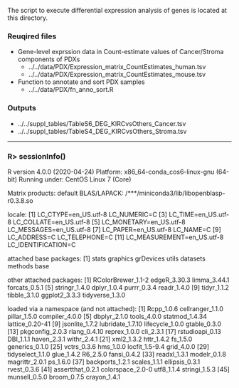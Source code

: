 The script to execute differential expression analysis of genes is located at this directory.

### Reuqired files
- Gene-level exprssion data in Count-estimate values of Cancer/Stroma components of PDXs 
  - ../../data/PDX/Expression_matrix_CountEstimates_human.tsv
  - ../../data/PDX/Expression_matrix_CountEstimates_mouse.tsv
- Function to annotate and sort PDX samples
  - ../../data/PDX/fn_anno_sort.R

### Outputs
- ../../suppl_tables/TableS6_DEG_KIRCvsOthers_Cancer.tsv
- ../../suppl_tables/TableS4_DEG_KIRCvsOthers_Stroma.tsv

--------------------------------------------------
### R> sessionInfo()
R version 4.0.0 (2020-04-24)
Platform: x86_64-conda_cos6-linux-gnu (64-bit)
Running under: CentOS Linux 7 (Core)

Matrix products: default
BLAS/LAPACK: /***/miniconda3/lib/libopenblasp-r0.3.8.so

locale:
 [1] LC_CTYPE=en_US.utf-8       LC_NUMERIC=C
 [3] LC_TIME=en_US.utf-8        LC_COLLATE=en_US.utf-8
 [5] LC_MONETARY=en_US.utf-8    LC_MESSAGES=en_US.utf-8
 [7] LC_PAPER=en_US.utf-8       LC_NAME=C
 [9] LC_ADDRESS=C               LC_TELEPHONE=C
[11] LC_MEASUREMENT=en_US.utf-8 LC_IDENTIFICATION=C

attached base packages:
[1] stats     graphics  grDevices utils     datasets  methods   base

other attached packages:
 [1] RColorBrewer_1.1-2 edgeR_3.30.3       limma_3.44.1       forcats_0.5.1
 [5] stringr_1.4.0      dplyr_1.0.4        purrr_0.3.4        readr_1.4.0
 [9] tidyr_1.1.2        tibble_3.1.0       ggplot2_3.3.3      tidyverse_1.3.0

loaded via a namespace (and not attached):
 [1] Rcpp_1.0.6       cellranger_1.1.0 pillar_1.5.0     compiler_4.0.0
 [5] dbplyr_2.1.0     tools_4.0.0      statmod_1.4.34   lattice_0.20-41
 [9] jsonlite_1.7.2   lubridate_1.7.10 lifecycle_1.0.0  gtable_0.3.0
[13] pkgconfig_2.0.3  rlang_0.4.10     reprex_1.0.0     cli_2.3.1
[17] rstudioapi_0.13  DBI_1.1.1        haven_2.3.1      withr_2.4.1
[21] xml2_1.3.2       httr_1.4.2       fs_1.5.0         generics_0.1.0
[25] vctrs_0.3.6      hms_1.0.0        locfit_1.5-9.4   grid_4.0.0
[29] tidyselect_1.1.0 glue_1.4.2       R6_2.5.0         fansi_0.4.2
[33] readxl_1.3.1     modelr_0.1.8     magrittr_2.0.1   ps_1.6.0
[37] backports_1.2.1  scales_1.1.1     ellipsis_0.3.1   rvest_0.3.6
[41] assertthat_0.2.1 colorspace_2.0-0 utf8_1.1.4       stringi_1.5.3
[45] munsell_0.5.0    broom_0.7.5      crayon_1.4.1